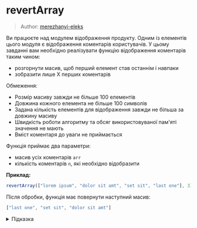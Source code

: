 # revertArray

> Author: [merezhanyi-eleks](https://github.com/merezhanyi-eleks)

Ви працюєте над модулем відображення продукту. Одним із елементів цього модуля є відображення коментарів користувачів. У цьому завданні вам необхідно реалізувати функцію відображення коментарів таким чином:

- розгорнути масив, щоб перший елемент став останнім і навпаки
- зобразити лише Х перших коментарів

Обмеження:

- Розмір масиву завжди не більше 100 елементів
- Довжина кожного елемента не більше 100 символів
- Задана кількість елементів для відображення завжди не більша за довжину масиву
- Швидкість роботи алгоритму та обсяг використовуваної пам'яті значення не мають
- Вміст коментаря до уваги не приймається

Функція приймає два параметри:

- масив усіх коментарів `arr`
- кількість коментарів `n`, які необхідно відобразити

**Приклад:**

```js
revertArray(["lorem ipsum", "dolor sit amt", "set sit", "last one"], 3);
```

Після обробки, функція має повернути наступний масив:

```js
["last one", "set sit", "dolor sit amt"]
```

<details>
  <summary>Підказка</summary>

___
  Перевернути масив можна кількома способами (наприклад, за допомогою циклів, або використовуючи вбудовані методи).

  Зверніть увагу на вбудований метод масиву [reverse](https://developer.mozilla.org/en-US/docs/Web/JavaScript/Reference/Global_Objects/Array/reverse).

  Обмежити довжину масиву можна за допомогою циклів або за допомогою вбудованого методу [slice](https://developer.mozilla.org/en-US/docs/Web/JavaScript/Reference/Global_Objects/Array/slice).

</details>
